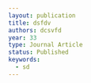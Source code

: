 ```yaml
---
layout: publication
title: dsfdv
authors: dcsvfd
year: 33
type: Journal Article
status: Published
keywords:
  - sd
---
```

